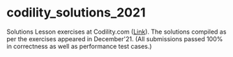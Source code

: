 # codility_solutions_2021
Solutions Lesson exercises at Codility.com ([Link](https://codility.com/programmers/lessons/)).
The solutions compiled as per the exercises appeared in December'21.
(All submissions passed 100% in correctness as well as performance test cases.)
